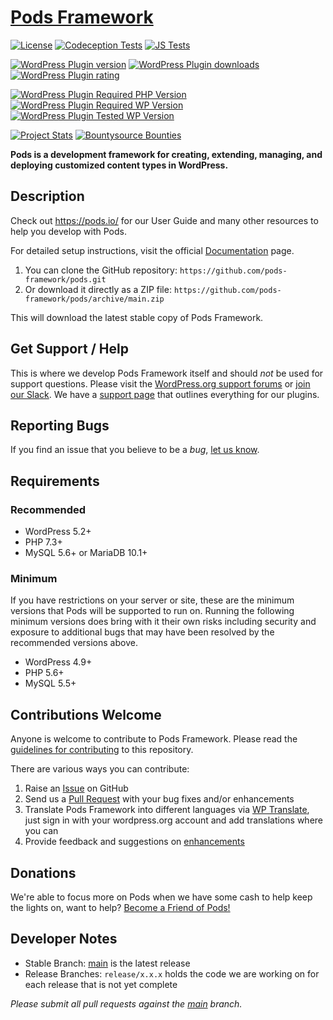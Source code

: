 # [Pods Framework](https://pods.io) #
[![License](https://img.shields.io/badge/license-GPL--2.0%2B-green.svg)](https://github.com/pods-framework/pods/blob/main/license.txt)
[![Codeception Tests](https://github.com/pods-framework/pods/workflows/Codeception%20Tests/badge.svg)](https://github.com/pods-framework/pods/actions/workflows/tests-php.yml)
[![JS Tests](https://github.com/pods-framework/pods/workflows/JS%20Tests/badge.svg)](https://github.com/pods-framework/pods/actions/workflows/tests-js.yml)

[![WordPress Plugin version](https://img.shields.io/wordpress/plugin/v/pods.svg?style=flat)](https://wordpress.org/plugins/pods/)
[![WordPress Plugin downloads](https://img.shields.io/wordpress/plugin/dt/pods.svg?style=flat)](https://wordpress.org/plugins/pods/)
[![WordPress Plugin rating](https://img.shields.io/wordpress/plugin/r/pods.svg?style=flat)](https://wordpress.org/plugins/pods/)

[![WordPress Plugin Required PHP Version](https://img.shields.io/wordpress/plugin/required-php/pods)](https://wordpress.org/plugins/pods/)
[![WordPress Plugin Required WP Version](https://img.shields.io/wordpress/plugin/wp-version/pods)](https://wordpress.org/plugins/pods/)
[![WordPress Plugin Tested WP Version](https://img.shields.io/wordpress/plugin/tested/pods)](https://wordpress.org/plugins/pods/)

[![Project Stats](https://www.openhub.net/p/pods-framework/widgets/project_thin_badge.gif)](https://www.openhub.net/p/pods-framework)
[![Bountysource Bounties](https://api.bountysource.com/badge/tracker?tracker_id=247358)](https://www.bountysource.com/teams/pods-framework/issues?tracker_ids=247358)

**Pods is a development framework for creating, extending, managing, and deploying customized content types in WordPress.**

## Description

Check out <https://pods.io/> for our User Guide and many other resources to help you develop with Pods.

For detailed setup instructions, visit the official [Documentation](https://docs.pods.io/) page.

1. You can clone the GitHub repository: `https://github.com/pods-framework/pods.git`
2. Or download it directly as a ZIP file: `https://github.com/pods-framework/pods/archive/main.zip`

This will download the latest stable copy of Pods Framework.

## Get Support / Help

This is where we develop Pods Framework itself and should _not_ be used for support questions. Please visit the [WordPress.org support forums](https://wordpress.org/support/plugin/pods/) or [join our Slack](https://support.pods.io/chat/). We have a [support page](https://support.pods.io/) that outlines everything for our plugins.

## Reporting Bugs

If you find an issue that you believe to be a *bug*, [let us know](https://github.com/pods-framework/pods/issues/new/choose).

## Requirements

### Recommended

* WordPress 5.2+
* PHP 7.3+
* MySQL 5.6+ or MariaDB 10.1+

### Minimum

If you have restrictions on your server or site, these are the minimum versions that Pods will be supported to run on. Running the following minimum versions does bring with it their own risks including security and exposure to additional bugs that may have been resolved by the recommended versions above. 

* WordPress 4.9+
* PHP 5.6+
* MySQL 5.5+

## Contributions Welcome

Anyone is welcome to contribute to Pods Framework. Please read the [guidelines for contributing](docs/CONTRIBUTING.md) to this repository.

There are various ways you can contribute:

1. Raise an [Issue](https://github.com/pods-framework/pods/issues) on GitHub
2. Send us a [Pull Request](https://github.com/pods-framework/pods/pulls) with your bug fixes and/or enhancements
3. Translate Pods Framework into different languages via [WP Translate](https://translate.wordpress.org/projects/wp-plugins/pods), just sign in with your wordpress.org account and add translations where you can
4. Provide feedback and suggestions on [enhancements](https://github.com/pods-framework/pods/issues/new/choose)

## Donations

We're able to focus more on Pods when we have some cash to help keep the lights on, want to help? [Become a Friend of Pods!](https://friends.pods.io/)

## Developer Notes

* Stable Branch: [main](https://github.com/pods-framework/pods/tree/main) is the latest release
* Release Branches: `release/x.x.x` holds the code we are working on for each release that is not yet complete

<em>Please submit all pull requests against the [main](https://github.com/pods-framework/pods/tree/main) branch.</em>
